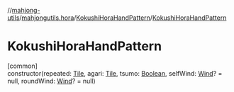 //[mahjong-utils](../../../index.md)/[mahjongutils.hora](../index.md)/[KokushiHoraHandPattern](index.md)/[KokushiHoraHandPattern](-kokushi-hora-hand-pattern.md)

# KokushiHoraHandPattern

[common]\
constructor(repeated: [Tile](../../mahjongutils.models/-tile/index.md), agari: [Tile](../../mahjongutils.models/-tile/index.md), tsumo: [Boolean](https://kotlinlang.org/api/latest/jvm/stdlib/kotlin/-boolean/index.html), selfWind: [Wind](../../mahjongutils.models/-wind/index.md)? = null, roundWind: [Wind](../../mahjongutils.models/-wind/index.md)? = null)
